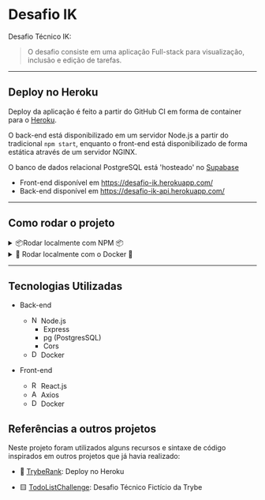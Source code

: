 # Desafio IK

Desafio Técnico IK:

> O desafio consiste em uma aplicação Full-stack para visualização, inclusão e edição de tarefas.

---
## Deploy no Heroku

Deploy da aplicação é feito a partir do GitHub CI em forma de container para o [Heroku](https://www.heroku.com/).

O back-end está disponibilizado em um servidor Node.js a partir do tradicional `npm start`, enquanto o front-end está disponibilizado de forma estática através de um servidor NGINX.

O banco de dados relacional PostgreSQL está 'hosteado' no [Supabase](https://app.supabase.com/)

* Front-end disponível em https://desafio-ik.herokuapp.com/
* Back-end disponível em https://desafio-ik-api.herokuapp.com/

---
## Como rodar o projeto

<details>
  <summary>📦Rodar localmente com NPM 📦</summary>

  ## Requisitos

  - [Node.js](https://nodejs.org/)
  - npm (Node Package Manager)

  ## Setup

  Antes de inicializar o projeto, é importante configurar algumas variáveis de ambiente e instalar as dependências do projeto.

  ### Configurar o ambiente (.env)

  * Back-end
    - Acesse o diretório `./api`

    - Altere o arquivo `.env.example` com as suas variáveis de ambiente
      ```
        PS_USERNAME=postgres // Usuário para conexão com o banco
        PS_PASSWORD=YOUR_BD_PASSWORD // Senha para conexão com o banco
        PS_DATABASE=postgres // Nome do banco de dados Postgres
        PS_HOST=localhost // Máquina que está rodando o banco
        PS_PORT=5432 // Porta na qual o banco está rodando (Padrão 5432)
      ```
    - Renomeie o arquivo para `.env`
  
  * Front-end
    - Acesse o diretório `./client`
    - Altere o arquivo `.env.example` com as suas variáveis de ambiente
      ```
        REACT_APP_SERVER=http://localhost:3001 // Servidor no qual a API está rodando
        PORT=3000 // Porta na qual o front-end vai rodar
      ```
    - Renomeie o arquivo para `.env`
  
  ### Instalar dependências
  
  * Rode o comando `npm run install:apps` na raiz do projeto

  ## Inicializar a aplicação

  Inicialize o back-end e o front-end em **terminais separados**

  > Por padrão o back-end inicializa na porta 3001

  > Por padrão o front-end inicializa na porta 3000

  * Back-end:
    - Acesse o diretório `./api`
    - Rode o comando `npm run build`
    - Em seguida rode o comando `npm run db:restart` para popular o banco de dados
    - Por fim rode o comando `npm run dev` para inicializar a aplicação

  * Front-end:
    - Acesse o diretório `./client`
    - Rode o comando `npm start`

  ## Acessar a aplicação

  * Back-end:
    - Você pode testar a aplicação via [Postman](https://www.postman.com/) ou [Insomnia](https://insomnia.rest/)
    - Rotas para o Postman estão disponibilizadas [aqui!](/api/desafioIK.postman_collection.json)

  * Front-end:
    - Abra o seu navegador e insira a URL: `localhost:3000`
</details>

<details>
  <summary>🐋 Rodar localmente com o Docker 🐋</summary>

  ## Requisitos

  - [Docker](https://www.docker.com/get-started/)

  ## Setup

  Antes de inicializar o projeto, é importante configurar algumas variáveis de ambiente.

  ### Configurar o ambiente (.env)

  * Back-end
    - Acesse o diretório `./api`

    - Altere o arquivo `.env.example` com as suas variáveis de ambiente
      ```
        PS_USERNAME=postgres // Usuário para conexão com o banco
        PS_PASSWORD=YOUR_BD_PASSWORD // Senha para conexão com o banco
        PS_DATABASE=postgres // Nome do banco de dados Postgres
        PS_HOST=localhost // Máquina que está rodando o banco
        PS_PORT=5432 // Porta na qual o banco está rodando (Padrão 5432)
      ```
    - Renomeie o arquivo para `.env`
  
  * Front-end
    - Acesse o diretório `./client`
    - Altere o arquivo `.env.example` com as suas variáveis de ambiente
      ```
        REACT_APP_SERVER=http://localhost:3001 // Servidor no qual a API está rodando
        PORT=3000 // Porta na qual o front-end vai rodar
      ```
    - Renomeie o arquivo para `.env`

  ## Inicializar a aplicação

  > Por padrão o back-end inicializa na porta 3001

  > Por padrão o front-end inicializa na porta 3000

  - Rode o comando `docker-compose build`
  - Em seguida rode o comando `docker-compose up --env_file ./api/.env` na raiz da aplicação e aguarde a inicialização dos containers.

  ## Acessar a aplicação

  * Back-end:
    - Você pode testar a aplicação via [Postman](https://www.postman.com/) ou [Insomnia](https://insomnia.rest/)
    - Rotas para o Postman estão disponibilizadas [aqui!](/api/desafioIK.postman_collection.json)

  * Front-end:
    - Abra o seu navegador e insira a URL: `localhost:3000`
</details>

---

## Tecnologias Utilizadas

* Back-end
  - <img src="https://cdn.iconscout.com/icon/free/png-256/node-js-1174925.png" alt="Node.js Logo" width="15"/> Node.js
    - Express
    - pg (PostgresSQL)
    - Cors
  - <img src="https://www.docker.com/favicon.ico" alt="Docker Logo" width="15"/> Docker

* Front-end
  - <img src="https://reactjs.org/favicon.ico" alt="React Logo" width="15"/> React.js
  - <img src="https://axios-http.com/assets/favicon.ico" alt="Axios Logo" width="15"/> Axios
  - <img src="https://www.docker.com/favicon.ico" alt="Docker Logo" width="15"/> Docker


## Referências a outros projetos

Neste projeto foram utilizados alguns recursos e sintaxe de código inspirados em outros projetos que já havia realizado:

- 🏅 [TrybeRank](https://github.com/RafaelAugustScherer/trybe-rank): Deploy no Heroku

- 🟨 [TodoListChallenge](): Desafio Técnico Fictício da Trybe
